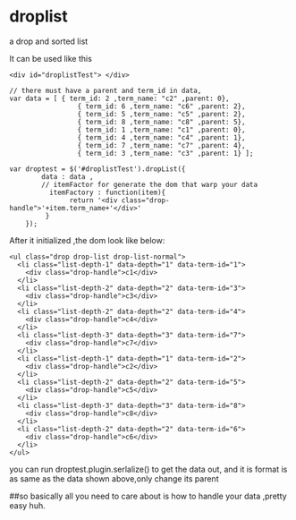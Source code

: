 # droplist
a drop and sorted list 

It can be used like this
    
    <div id="droplistTest"> </div>
    
    // there must have a parent and term_id in data, 
    var data = [ { term_id: 2 ,term_name: "c2" ,parent: 0}, 
					 { term_id: 6 ,term_name: "c6" ,parent: 2},
					 { term_id: 5 ,term_name: "c5" ,parent: 2},
					 { term_id: 8 ,term_name: "c8" ,parent: 5},
					 { term_id: 1 ,term_name: "c1" ,parent: 0},
					 { term_id: 4 ,term_name: "c4" ,parent: 1},
					 { term_id: 7 ,term_name: "c7" ,parent: 4},
					 { term_id: 3 ,term_name: "c3" ,parent: 1} ];
		
    var droptest = $('#droplistTest').dropList({
		    data : data ,
		    // itemFactor for generate the dom that warp your data
			  itemFactory : function(item){
				   return '<div class="drop-handle">'+item.term_name+'</div>'
			 }
		});
		
After it initialized ,the dom look like below:
    
    <ul class="drop drop-list drop-list-normal">
      <li class="list-depth-1" data-depth="1" data-term-id="1">
        <div class="drop-handle">c1</div>
      </li>
      <li class="list-depth-2" data-depth="2" data-term-id="3">
        <div class="drop-handle">c3</div>
      </li>
      <li class="list-depth-2" data-depth="2" data-term-id="4">
        <div class="drop-handle">c4</div>
      </li>
      <li class="list-depth-3" data-depth="3" data-term-id="7">
        <div class="drop-handle">c7</div>
      </li>
      <li class="list-depth-1" data-depth="1" data-term-id="2">
        <div class="drop-handle">c2</div>
      </li>
      <li class="list-depth-2" data-depth="2" data-term-id="5">
        <div class="drop-handle">c5</div>
      </li>
      <li class="list-depth-3" data-depth="3" data-term-id="8">
        <div class="drop-handle">c8</div>
      </li>
      <li class="list-depth-2" data-depth="2" data-term-id="6">
        <div class="drop-handle">c6</div>
      </li>
    </ul>

you can run droptest.plugin.serlalize() to get the data out, 
and it is format is as same as the data shown above,only change its parent

##so basically all you need to care about is how to handle your data ,pretty easy huh.
